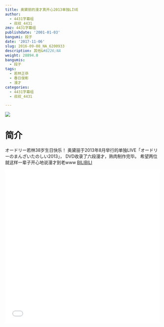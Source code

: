 ```yaml
---
title: 奥黛丽的漫才真开心2013单独LIVE
author:
  - 4431字幕组
  - 叔叔_4431
zmz: 4431字幕组
publishdate: '2001-01-03'
bangumi: 段子
date: '2017-11-06'
slug: 2016-09-08_NA_6200933
description: 其他&#8226;NA
weight: 28894.0
bangumis:
  - 段子
tags:
  - 若林正恭
  - 春日俊彰
  - 漫才
categories:
  - 4431字幕组
  - 叔叔_4431

---
```

![](https://i.imgur.com/99NgN63.png)
# 简介  
オードリー若林38岁生日快乐！
奥黛丽于2013年8月举行的单独LIVE「オードリーのまんざいたのしい2013」，
DVD收录了六段漫才，熟肉制作完毕。
希望两位就这样一辈子开心地说漫才到老www
  [BILIBILI](https://www.bilibili.com/video/av6200933/)

  <iframe src="//www.bilibili.com/html/html5player.html?cid=10071749&aid=6200933" width="100%" height="500" frameborder="0" allowfullscreen="allowfullscreen"></iframe>
